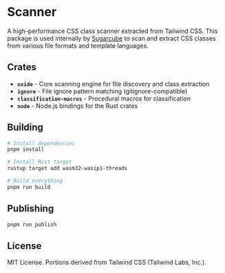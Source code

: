 # Scanner

A high-performance CSS class scanner extracted from Tailwind CSS. This package is used internally by [Sugarcube](https://github.com/sugarcube-org) to scan and extract CSS classes from various file formats and template languages.

## Crates

- **`oxide`** - Core scanning engine for file discovery and class extraction
- **`ignore`** - File ignore pattern matching (gitignore-compatible)
- **`classification-macros`** - Procedural macros for classification
- **`node`** - Node.js bindings for the Rust crates

## Building

```bash
# Install dependencies
pnpm install

# Install Rust target
rustup target add wasm32-wasip1-threads

# Build everything
pnpm run build
```

## Publishing

```bash
pnpm run publish
```

## License

MIT License. Portions derived from Tailwind CSS (Tailwind Labs, Inc.).